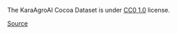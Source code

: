 The KaraAgroAI Cocoa Dataset is under [CC0 1.0](https://creativecommons.org/publicdomain/zero/1.0/) license.

[Source](https://dataverse.harvard.edu/dataset.xhtml?persistentId=doi:10.7910/DVN/BBGQSP)